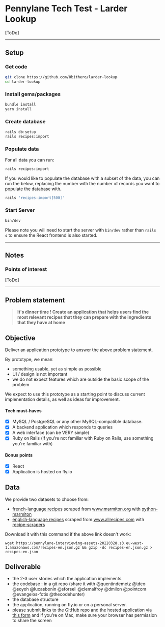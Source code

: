 # Pennylane Tech Test - Larder Lookup

[ToDo]

---

## Setup

### Get code
```bash
git clone https://github.com/8bithero/larder-lookup
cd larder-lookup
```

### Install gems/packages
```bash
bundle install
yarn install
```


### Create database
```bash
rails db:setup
rails recipes:import
```

### Populate data
For all data you can run:
```bash
rails recipes:import
```
If you would like to populate the database with a subset of the data, you can run the below, replacing the number with the number of records you want to populate the database with.

```bash
rails 'recipes:import[500]'
```

### Start Server
```bash
bin/dev
```
Please note you will need to start the server with `bin/dev` rather than `rails s` to ensure the React frontend is also started.

---

## Notes


### Points of interest

[ToDo]

---
## Problem statement

> **It's dinner time ! Create an application that helps users find the most relevant recipes that they can prepare with the ingredients that they have at home**

## Objective

Deliver an application prototype to answer the above problem statement.

By prototype, we mean:
- something usable, yet as simple as possible
- UI / design is not important
- we do not expect features which are outside the basic scope of the problem

We expect to use this prototype as a starting point to discuss current implenentation details, as well as ideas for improvement.

#### Tech must-haves
- [x] MySQL / PostgreSQL or any other MySQL-compatible database.
- [x] A backend application which responds to queries
- [x] A web interface (can be VERY simple)
- [x] Ruby on Rails (if you're not familiar with Ruby on Rails, use something you're familiar with)

#### Bonus points
- [x] React
- [x] Application is hosted on fly.io

## Data
We provide two datasets to choose from:
- [french-language recipes](https://pennylane-interviewing-assets-20220328.s3.eu-west-1.amazonaws.com/recipes-fr.json.gz) scraped from www.marmiton.org with [python-marmiton](https://github.com/remaudcorentin-dev/python-marmiton)
- [english-language recipes](https://pennylane-interviewing-assets-20220328.s3.eu-west-1.amazonaws.com/recipes-en.json.gz) scraped from www.allrecipes.com with [recipe-scrapers](https://github.com/hhursev/recipe-scrapers)

Download it with this command if the above link doesn't work:
```shell
wget https://pennylane-interviewing-assets-20220328.s3.eu-west-1.amazonaws.com/recipes-en.json.gz && gzip -dc recipes-en.json.gz > recipes-en.json
```

## Deliverable
- the 2-3 user stories which the application implements
- the codebase : in a git repo (share it with @quentindemetz @tdeo @soyoh @lucasbonin @sforsell @clemalfroy @dmilon @pointcom @evangelos-fotis @thecodehunter)
- the database structure
- the application, running on fly.io or on a personal server.
- please submit links to the GitHub repo and the hosted application [via this form](https://forms.gle/siH7Rezuq2V1mUJGA) and if you're on Mac, make sure your browser has permission to share the screen
